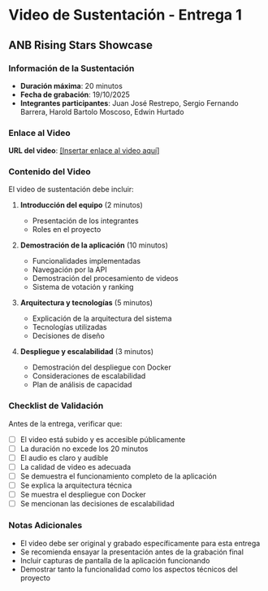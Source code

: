 # Video de Sustentación - Entrega 1

## ANB Rising Stars Showcase

### Información de la Sustentación

- **Duración máxima**: 20 minutos
- **Fecha de grabación**: 19/10/2025
- **Integrantes participantes**: Juan José Restrepo, Sergio Fernando Barrera, Harold Bartolo Moscoso, Edwin Hurtado

### Enlace al Video

**URL del video**: [[Insertar enlace al video aquí]](https://uniandes-my.sharepoint.com/:f:/g/personal/jj_restrepob1_uniandes_edu_co/EsHppIZO5LtMifUEuMR8__0B56yjdHhbJ3OvqG5OBZBQJw?e=HSPGGr)

### Contenido del Video

El video de sustentación debe incluir:

1. **Introducción del equipo** (2 minutos)
   - Presentación de los integrantes
   - Roles en el proyecto

2. **Demostración de la aplicación** (10 minutos)
   - Funcionalidades implementadas
   - Navegación por la API
   - Demostración del procesamiento de videos
   - Sistema de votación y ranking

3. **Arquitectura y tecnologías** (5 minutos)
   - Explicación de la arquitectura del sistema
   - Tecnologías utilizadas
   - Decisiones de diseño

4. **Despliegue y escalabilidad** (3 minutos)
   - Demostración del despliegue con Docker
   - Consideraciones de escalabilidad
   - Plan de análisis de capacidad

### Checklist de Validación

Antes de la entrega, verificar que:

- [ ] El video está subido y es accesible públicamente
- [ ] La duración no excede los 20 minutos
- [ ] El audio es claro y audible
- [ ] La calidad de video es adecuada
- [ ] Se demuestra el funcionamiento completo de la aplicación
- [ ] Se explica la arquitectura técnica
- [ ] Se muestra el despliegue con Docker
- [ ] Se mencionan las decisiones de escalabilidad

### Notas Adicionales

- El video debe ser original y grabado específicamente para esta entrega
- Se recomienda ensayar la presentación antes de la grabación final
- Incluir capturas de pantalla de la aplicación funcionando
- Demostrar tanto la funcionalidad como los aspectos técnicos del proyecto
